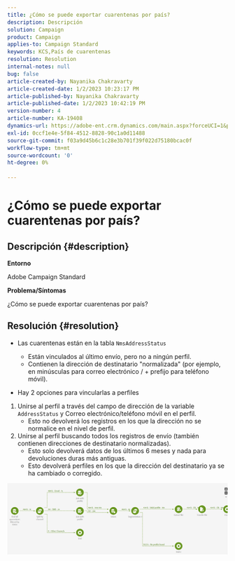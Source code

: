 ```yaml
---
title: ¿Cómo se puede exportar cuarentenas por país?
description: Descripción
solution: Campaign
product: Campaign
applies-to: Campaign Standard
keywords: KCS,País de cuarentenas
resolution: Resolution
internal-notes: null
bug: false
article-created-by: Nayanika Chakravarty
article-created-date: 1/2/2023 10:23:17 PM
article-published-by: Nayanika Chakravarty
article-published-date: 1/2/2023 10:42:19 PM
version-number: 4
article-number: KA-19408
dynamics-url: https://adobe-ent.crm.dynamics.com/main.aspx?forceUCI=1&pagetype=entityrecord&etn=knowledgearticle&id=94c3250c-ec8a-ed11-81ac-6045bd006c82
exl-id: 0ccf1e4e-5f84-4512-8828-90c1a0d11488
source-git-commit: f03a9d45b6c1c28e3b701f39f022d75180bcac0f
workflow-type: tm+mt
source-wordcount: '0'
ht-degree: 0%

---
```


# ¿Cómo se puede exportar cuarentenas por país?

## Descripción {#description}


<b>Entorno</b>

Adobe Campaign Standard

<b>Problema/Síntomas</b>

¿Cómo se puede exportar cuarentenas por país?


## Resolución {#resolution}


- Las cuarentenas están en la tabla `NmsAddressStatus`
   - Están vinculados al último envío, pero no a ningún perfil.
   - Contienen la dirección de destinatario &quot;normalizada&quot; (por ejemplo, en minúsculas para correo electrónico / + prefijo para teléfono móvil).


- Hay 2 opciones para vincularlas a perfiles


1. Unirse al perfil a través del campo de dirección de la variable `AddressStatus` y Correo electrónico/teléfono móvil en el perfil.
   - Esto no devolverá los registros en los que la dirección no se normalice en el nivel de perfil.
2. Unirse al perfil buscando todos los registros de envío (también contienen direcciones de destinatario normalizadas).
   - Esto solo devolverá datos de los últimos 6 meses y nada para devoluciones duras más antiguas.
   - Esto devolverá perfiles en los que la dirección del destinatario ya se ha cambiado o corregido.


![](assets/9aa27d94-2bce-ec11-a7b5-0022480a8e40.png)

